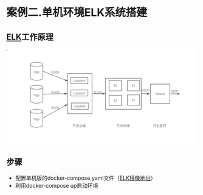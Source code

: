 # 案例二.单机环境ELK系统搭建

## [ELK](https://www.elastic.co/guide/index.html)工作原理

![elk](../../assets/02elk.png)

## 步骤

- 配置单机版的docker-compose.yaml文件（[ELK镜像地址](https://www.docker.elastic.co/)）
- 利用docker-compose up启动环境
